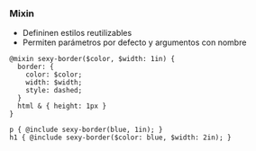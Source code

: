 ### Mixin

- Defininen estilos reutilizables
- Permiten parámetros por defecto y argumentos con nombre

```
@mixin sexy-border($color, $width: 1in) {
  border: {
    color: $color;
    width: $width;
    style: dashed;
  }
  html & { height: 1px }
}
```

```
p { @include sexy-border(blue, 1in); }
h1 { @include sexy-border($color: blue, $width: 2in); }
```